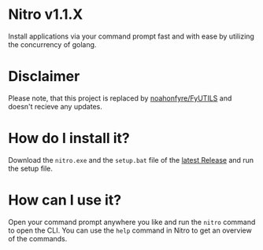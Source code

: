 # Nitro v1.1.X
Install applications via your command prompt fast and with ease by utilizing the concurrency of golang.

# Disclaimer
Please note, that this project is replaced by [noahonfyre/FyUTILS](https://github.com/noahonfyre/FyUTILS) and doesn't recieve any updates.

# How do I install it?
Download the `nitro.exe` and the `setup.bat` file of the [latest Release](https://github.com/NoahOnFyre/Nitro/releases/latest) and run the setup file.

# How can I use it?
Open your command prompt anywhere you like and run the `nitro` command to open the CLI. You can use the `help` command in Nitro to get an overview of the commands.
